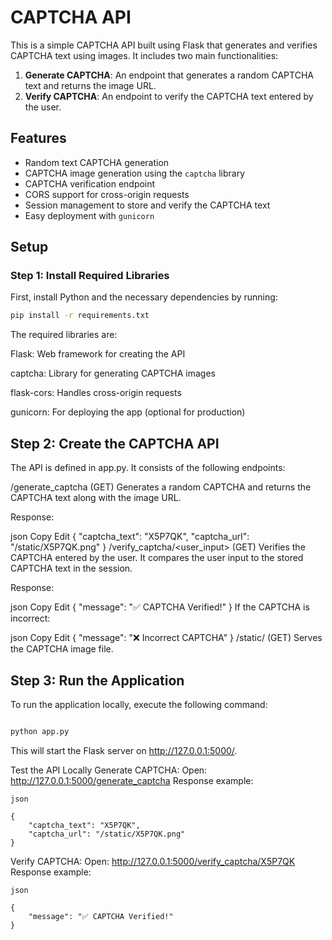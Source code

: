 # CAPTCHA API

This is a simple CAPTCHA API built using Flask that generates and verifies CAPTCHA text using images. It includes two main functionalities:

1. **Generate CAPTCHA**: An endpoint that generates a random CAPTCHA text and returns the image URL.
2. **Verify CAPTCHA**: An endpoint to verify the CAPTCHA text entered by the user.

## Features

- Random text CAPTCHA generation
- CAPTCHA image generation using the `captcha` library
- CAPTCHA verification endpoint
- CORS support for cross-origin requests
- Session management to store and verify the CAPTCHA text
- Easy deployment with `gunicorn`

## Setup

### Step 1: Install Required Libraries

First, install Python and the necessary dependencies by running:

```bash
pip install -r requirements.txt

```
The required libraries are:

Flask: Web framework for creating the API

captcha: Library for generating CAPTCHA images

flask-cors: Handles cross-origin requests

gunicorn: For deploying the app (optional for production)

## Step 2: Create the CAPTCHA API
The API is defined in app.py. It consists of the following endpoints:

/generate_captcha (GET)
Generates a random CAPTCHA and returns the CAPTCHA text along with the image URL.

Response:

json
Copy
Edit
{
    "captcha_text": "X5P7QK",
    "captcha_url": "/static/X5P7QK.png"
}
/verify_captcha/<user_input> (GET)
Verifies the CAPTCHA entered by the user. It compares the user input to the stored CAPTCHA text in the session.

Response:

json
Copy
Edit
{
    "message": "✅ CAPTCHA Verified!"
}
If the CAPTCHA is incorrect:

json
Copy
Edit
{
    "message": "❌ Incorrect CAPTCHA"
}
/static/<filename> (GET)
Serves the CAPTCHA image file.

## Step 3: Run the Application
To run the application locally, execute the following command:

```bash

python app.py
```
This will start the Flask server on http://127.0.0.1:5000/.

Test the API Locally
Generate CAPTCHA: Open: http://127.0.0.1:5000/generate_captcha Response example:
```
json

{
    "captcha_text": "X5P7QK",
    "captcha_url": "/static/X5P7QK.png"
}
```
Verify CAPTCHA: Open: http://127.0.0.1:5000/verify_captcha/X5P7QK Response example:
```
json

{
    "message": "✅ CAPTCHA Verified!"
}
```

